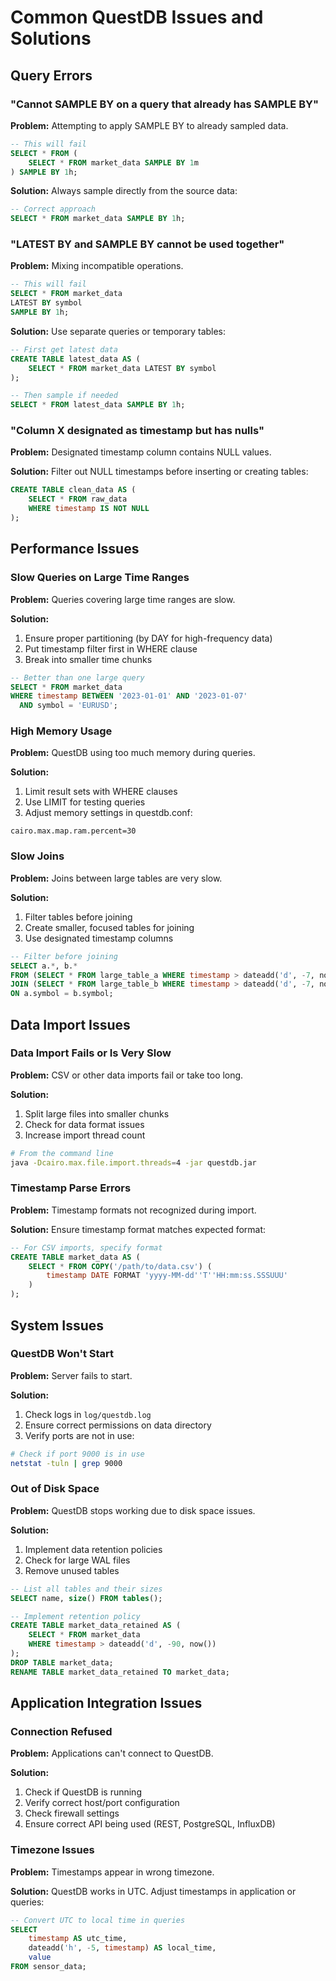 # Common QuestDB Issues and Solutions

## Query Errors

### "Cannot SAMPLE BY on a query that already has SAMPLE BY"

**Problem:** Attempting to apply SAMPLE BY to already sampled data.

```sql
-- This will fail
SELECT * FROM (
    SELECT * FROM market_data SAMPLE BY 1m
) SAMPLE BY 1h;
```

**Solution:** Always sample directly from the source data:

```sql
-- Correct approach
SELECT * FROM market_data SAMPLE BY 1h;
```

### "LATEST BY and SAMPLE BY cannot be used together"

**Problem:** Mixing incompatible operations.

```sql
-- This will fail
SELECT * FROM market_data 
LATEST BY symbol 
SAMPLE BY 1h;
```

**Solution:** Use separate queries or temporary tables:

```sql
-- First get latest data
CREATE TABLE latest_data AS (
    SELECT * FROM market_data LATEST BY symbol
);

-- Then sample if needed
SELECT * FROM latest_data SAMPLE BY 1h;
```

### "Column X designated as timestamp but has nulls"

**Problem:** Designated timestamp column contains NULL values.

**Solution:** Filter out NULL timestamps before inserting or creating tables:

```sql
CREATE TABLE clean_data AS (
    SELECT * FROM raw_data
    WHERE timestamp IS NOT NULL
);
```

## Performance Issues

### Slow Queries on Large Time Ranges

**Problem:** Queries covering large time ranges are slow.

**Solution:**
1. Ensure proper partitioning (by DAY for high-frequency data)
2. Put timestamp filter first in WHERE clause
3. Break into smaller time chunks

```sql
-- Better than one large query
SELECT * FROM market_data
WHERE timestamp BETWEEN '2023-01-01' AND '2023-01-07'
  AND symbol = 'EURUSD';
```

### High Memory Usage

**Problem:** QuestDB using too much memory during queries.

**Solution:**
1. Limit result sets with WHERE clauses
2. Use LIMIT for testing queries
3. Adjust memory settings in questdb.conf:

```properties
cairo.max.map.ram.percent=30
```

### Slow Joins

**Problem:** Joins between large tables are very slow.

**Solution:**
1. Filter tables before joining
2. Create smaller, focused tables for joining
3. Use designated timestamp columns

```sql
-- Filter before joining
SELECT a.*, b.*
FROM (SELECT * FROM large_table_a WHERE timestamp > dateadd('d', -7, now())) a
JOIN (SELECT * FROM large_table_b WHERE timestamp > dateadd('d', -7, now())) b
ON a.symbol = b.symbol;
```

## Data Import Issues

### Data Import Fails or Is Very Slow

**Problem:** CSV or other data imports fail or take too long.

**Solution:**
1. Split large files into smaller chunks
2. Check for data format issues
3. Increase import thread count

```bash
# From the command line
java -Dcairo.max.file.import.threads=4 -jar questdb.jar
```

### Timestamp Parse Errors

**Problem:** Timestamp formats not recognized during import.

**Solution:** Ensure timestamp format matches expected format:

```sql
-- For CSV imports, specify format
CREATE TABLE market_data AS (
    SELECT * FROM COPY('/path/to/data.csv') (
        timestamp DATE FORMAT 'yyyy-MM-dd''T''HH:mm:ss.SSSUUU'
    )
);
```

## System Issues

### QuestDB Won't Start

**Problem:** Server fails to start.

**Solution:**
1. Check logs in `log/questdb.log`
2. Ensure correct permissions on data directory
3. Verify ports are not in use:

```bash
# Check if port 9000 is in use
netstat -tuln | grep 9000
```

### Out of Disk Space

**Problem:** QuestDB stops working due to disk space issues.

**Solution:**
1. Implement data retention policies
2. Check for large WAL files
3. Remove unused tables

```sql
-- List all tables and their sizes
SELECT name, size() FROM tables();

-- Implement retention policy
CREATE TABLE market_data_retained AS (
    SELECT * FROM market_data
    WHERE timestamp > dateadd('d', -90, now())
);
DROP TABLE market_data;
RENAME TABLE market_data_retained TO market_data;
```

## Application Integration Issues

### Connection Refused

**Problem:** Applications can't connect to QuestDB.

**Solution:**
1. Check if QuestDB is running
2. Verify correct host/port configuration
3. Check firewall settings
4. Ensure correct API being used (REST, PostgreSQL, InfluxDB)

### Timezone Issues

**Problem:** Timestamps appear in wrong timezone.

**Solution:** QuestDB works in UTC. Adjust timestamps in application or queries:

```sql
-- Convert UTC to local time in queries
SELECT 
    timestamp AS utc_time,
    dateadd('h', -5, timestamp) AS local_time,
    value
FROM sensor_data;
```